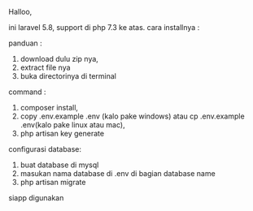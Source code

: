 Halloo,

ini laravel 5.8, support di php 7.3 ke atas. cara installnya : 

panduan :
1. download dulu zip nya, 
2. extract file nya
3. buka directorinya di terminal

command : 
1. composer install,
2. copy .env.example .env (kalo pake windows) atau cp .env.example .env(kalo pake linux atau mac),
3. php artisan key generate

configurasi database: 
1. buat database di mysql
2. masukan nama database di .env di bagian database name
3. php artisan migrate

siapp digunakan 

